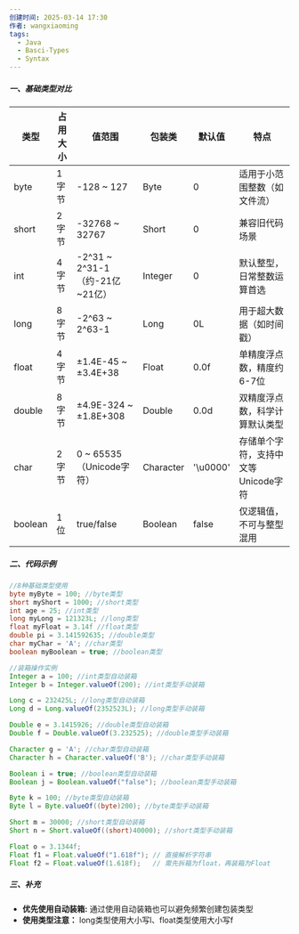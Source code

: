 ```yaml
---
创建时间: 2025-03-14 17:30
作者: wangxiaoming
tags:
  - Java
  - Basci-Types
  - Syntax
---
```

##### 一、基础类型对比

| 类型      | 占用大小 | 值范围                       | 包装类       | 默认值      | 特点                    |
| ------- | ---- | ------------------------- | --------- | -------- | --------------------- |
| byte    | 1字节  | -128 ~ 127                | Byte      | 0        | 适用于小范围整数（如文件流）        |
| short   | 2字节  | -32768 ~ 32767            | Short     | 0        | 兼容旧代码场景               |
| int     | 4字节  | -2^31 ~ 2^31-1（约-21亿~21亿） | Integer   | 0        | 默认整型，日常整数运算首选         |
| long    | 8字节  | -2^63 ~ 2^63-1            | Long      | 0L       | 用于超大数据（如时间戳）          |
| float   | 4字节  | ±1.4E-45 ~ ±3.4E+38       | Float     | 0.0f     | 单精度浮点数，精度约6-7位        |
| double  | 8字节  | ±4.9E-324 ~ ±1.8E+308     | Double    | 0.0d     | 双精度浮点数，科学计算默认类型       |
| char    | 2字节  | 0 ~ 65535（Unicode字符）      | Character | '\u0000' | 存储单个字符，支持中文等Unicode字符 |
| boolean | 1位   | true/false                | Boolean   | false    | 仅逻辑值，不可与整型混用          |
##### 二、代码示例

```java
//8种基础类型使用
byte myByte = 100; //byte类型
short myShort = 1000; //short类型
int age = 25; //int类型
long myLong = 121323L; //long类型
float myFloat = 3.14f //float类型
double pi = 3.141592635; //double类型
char myChar = 'A'; //char类型
boolean myBoolean = true; //boolean类型

//装箱操作实例
Integer a = 100; //int类型自动装箱
Integer b = Integer.valueOf(200); //int类型手动装箱

Long c = 232425L; //long类型自动装箱
Long d = Long.valueOf(2352523L); //long类型手动装箱

Double e = 3.1415926; //double类型自动装箱
Double f = Double.valueOf(3.232525); //double类型手动装箱

Character g = 'A'; //char类型自动装箱
Character h = Character.valueOf('B'); //char类型手动装箱

Boolean i = true; //boolean类型自动装箱
Boolean j = Boolean.valueOf("false"); //boolean类型手动装箱

Byte k = 100; //byte类型自动装箱
Byte l = Byte.valueOf((byte)200); //byte类型手动装箱

Short m = 30000; //short类型自动装箱
Short n = Short.valueOf((short)40000); //short类型手动装箱

Float o = 3.1344f;
Float f1 = Float.valueOf("1.618f"); // 直接解析字符串
Float f2 = Float.valueOf(1.618f);   // 需先拆箱为float，再装箱为Float
 ```
##### 三、补充

- **优先使用自动装箱:** 通过使用自动装箱也可以避免频繁创建包装类型
- **使用类型注意：** long类型使用大小写l、float类型使用大小写f